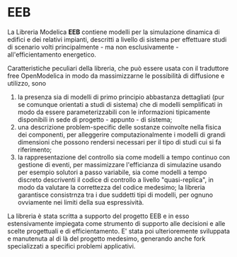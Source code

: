 # EEB

La Libreria Modelica **EEB** contiene modelli per la simulazione dinamica di edifici e dei relativi impianti, descritti a livello di sistema per effettuare studi di scenario volti principalmente - ma non esclusivamente - all'efficientamento energetico.

Caratteristiche peculiari della libreria, che può essere usata con il traduttore free OpenModelica in modo da massimizzarne le possibilità di diffusione e utilizzo, sono

1. la presenza sia di modelli di primo principio abbastanza dettagliati (pur se comunque orientati a studi di sistema) che di modelli semplificati in modo da essere parameterizzabili con le informazioni tipicamente disponibili in sede di progetto - appunto - di sistema;
2. una descrizione problem-specific delle sostanze coinvolte nella fisica dei componenti, per alleggerire computazionalmente i modelli di grandi dimensioni che possono rendersi necessari per il tipo di studi cui si fa riferimento;
3. la rappresentazione del controllo sia come modelli a tempo continuo con gestione di eventi, per massimizzare l'efficianza di simulazine usando per esempio solutori a passo variabile, sia come modelli a tempo discreto descriventi il codice di controllo a livello "quasi-replica", in modo da valutare la correttezza del codice medesimo; la libreria garantisce consistrnza tra i due suddetti tipi di modelli, per ognuno ovviamente nei limiti della sua espressività.

La libreria è stata scritta a supporto del progetto EEB e in esso estensivamente impiegata come strumento di supporto alle decisioni e alle scelte progettuali e di efficientamento. E' stata poi ulterioremente sviluppata e manutenuta al di là del progetto medesimo, generando anche fork specializzati a specifici problemi applicativi.


